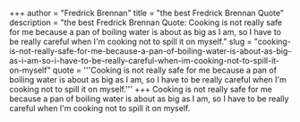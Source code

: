 +++
author = "Fredrick Brennan"
title = "the best Fredrick Brennan Quote"
description = "the best Fredrick Brennan Quote: Cooking is not really safe for me because a pan of boiling water is about as big as I am, so I have to be really careful when I'm cooking not to spill it on myself."
slug = "cooking-is-not-really-safe-for-me-because-a-pan-of-boiling-water-is-about-as-big-as-i-am-so-i-have-to-be-really-careful-when-im-cooking-not-to-spill-it-on-myself"
quote = '''Cooking is not really safe for me because a pan of boiling water is about as big as I am, so I have to be really careful when I'm cooking not to spill it on myself.'''
+++
Cooking is not really safe for me because a pan of boiling water is about as big as I am, so I have to be really careful when I'm cooking not to spill it on myself.
